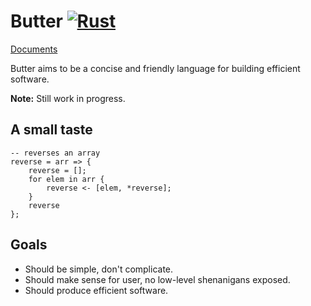 # Butter [![Rust](https://github.com/neverRare/butter/workflows/Rust/badge.svg)](https://github.com/neverRare/butter/actions?query=workflow%3ARust)

[Documents](doc/README.md)

Butter aims to be a concise and friendly language for building efficient software.

**Note:** Still work in progress.

## A small taste

```butter
-- reverses an array
reverse = arr => {
    reverse = [];
    for elem in arr {
        reverse <- [elem, *reverse];
    }
    reverse
};
```

## Goals

- Should be simple, don't complicate.
- Should make sense for user, no low-level shenanigans exposed.
- Should produce efficient software.
